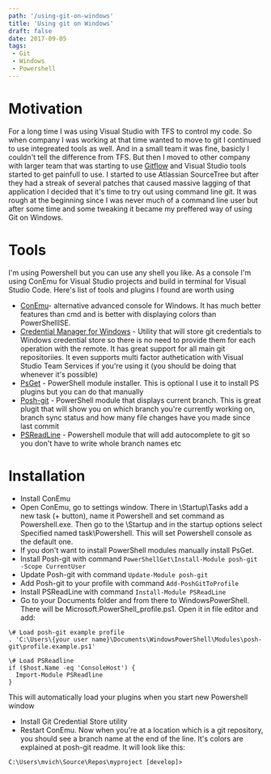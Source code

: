 ```yaml
---
path: '/using-git-on-windows'
title: 'Using git on Windows'
draft: false
date: 2017-09-05
tags: 
 - Git
 - Windows
 - Powershell
---
```


# Motivation
For a long time I was using Visual Studio with TFS to control my code. So when company I was working at that time wanted to move to git I continued to use integreated tools as well. And in a small team it was fine, basicly I couldn't tell the difference from TFS. But then I moved to other company with larger team that was starting to use [Gitflow](https://www.atlassian.com/git/tutorials/comparing-workflows#gitflow-workflow) and Visual Studio tools started to get painfull to use. I started to use Atlassian SourceTree but after they had a streak of several patches that caused massive lagging of that application I decided that it's time to try out using command line git.
It was rough at the beginning since I was never much of a command line user but after some time and some tweaking it became my preffered way of using Git on Windows.

# Tools
I'm using Powershell but you can use any shell you like. As a console I'm using ConEmu for Visual Studio projects and build in terminal for Visual Studio Code.
Here's list of tools and plugins I found are worth using
 - [ConEmu](https://conemu.github.io/)- alternative advanced console for Windows. It has much better features than cmd and is better with displaying colors than PowerShellISE.
 - [Credential Manager for Windows](https://github.com/Microsoft/Git-Credential-Manager-for-Windows) - Utility that will store git credentials to Windows credential store so there is no need to provide them for each operation with the remote. It has great support for all main git repositoriies. It even supports multi factor authetication with Visual Studio Team Services if you're using it (you should be doing that whenever it's possible)
 - [PsGet](http://psget.net/) - PowerShell module installer. This is optional I use it to install PS plugins but you can do that manually
 - [Posh-git](https://github.com/dahlbyk/posh-git) - PowerShell module that displays current branch. This is great plugit that will show you on which branch you're currently working on, branch sync status and how many file changes have you made since last commit
 - [PSReadLine](https://github.com/lzybkr/PSReadLine) - Powershell module that will add autocomplete to git so you don't have to write whole branch names etc

 # Installation
 - Install ConEmu
 - Open ConEmu, go to settings window. There in \Startup\Tasks add a new task (+ button), name it Powershell and set command as Powershell.exe. Then go to the \Startup and in the startup options select Specified named task\Powershell. This will set Powershell console as the default one.
 - If you don't want to install PowerShell modules manually install PsGet.
 - Install Posh-git with command `PowerShellGet\Install-Module posh-git -Scope CurrentUser`
 - Update Posh-git with command `Update-Module posh-git`
 - Add Posh-git to your profile with command `Add-PoshGitToProfile`
 - Install PSReadLine with command `Install-Module PSReadLine`
 - Go to your Documents folder and from there to WindowsPowerShell. There will be Microsoft.PowerShell_profile.ps1. Open it in file editor and add:

```
\# Load posh-git example profile
. 'C:\Users\{your user name}\Documents\WindowsPowerShell\Modules\posh-git\profile.example.ps1'

\# Load PSReadline
if ($host.Name -eq 'ConsoleHost') {
  Import-Module PSReadline
}
```

This will automatically load your plugins when you start new Powershell window
 
 - Install Git Credential Store utility
 - Restart ConEmu. Now when you're at a location which is a git repository, you should see a branch name at the end of the line. It's colors are explained at posh-git readme. It will look like this: 

 ```   
C:\Users\mvich\Source\Repos\myproject [develop]> 
```